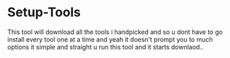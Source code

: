 # Setup-Tools
This tool will download all the tools i handpicked and so u dont have to go install every tool one at a time and yeah it doesn't prompt you to much options it simple and straight u run this tool and it starts downlaod..
